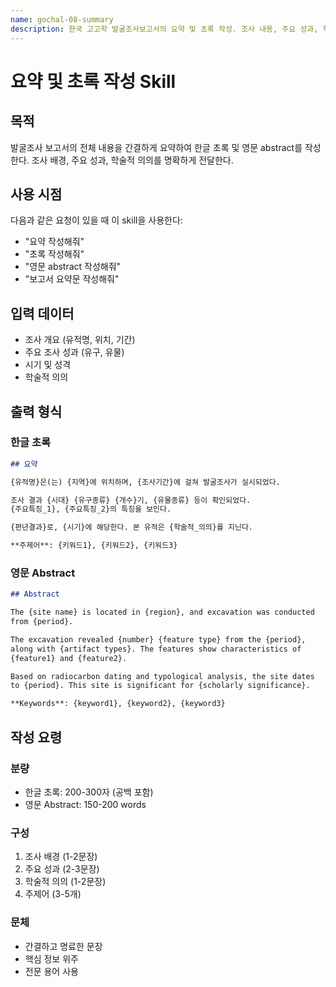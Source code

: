 ```yaml
---
name: gochal-08-summary
description: 한국 고고학 발굴조사보고서의 요약 및 초록 작성. 조사 내용, 주요 성과, 학술적 의의를 간결하게 요약하여 보고서 초록 또는 요약문을 생성. 한글 및 영문 초록 작성 지원. 사용자가 "요약 작성", "초록 작성", "abstract 작성"을 요청할 때 사용.
---
```


# 요약 및 초록 작성 Skill

## 목적

발굴조사 보고서의 전체 내용을 간결하게 요약하여 한글 초록 및 영문 abstract를 작성한다. 조사 배경, 주요 성과, 학술적 의의를 명확하게 전달한다.

## 사용 시점

다음과 같은 요청이 있을 때 이 skill을 사용한다:

- "요약 작성해줘"
- "초록 작성해줘"
- "영문 abstract 작성해줘"
- "보고서 요약문 작성해줘"

## 입력 데이터

- 조사 개요 (유적명, 위치, 기간)
- 주요 조사 성과 (유구, 유물)
- 시기 및 성격
- 학술적 의의

## 출력 형식

### 한글 초록
```markdown
## 요약

{유적명}은(는) {지역}에 위치하며, {조사기간}에 걸쳐 발굴조사가 실시되었다.

조사 결과 {시대} {유구종류} {개수}기, {유물종류} 등이 확인되었다. 
{주요특징_1}, {주요특징_2}의 특징을 보인다.

{편년결과}로, {시기}에 해당한다. 본 유적은 {학술적_의의}를 지닌다.

**주제어**: {키워드1}, {키워드2}, {키워드3}
```

### 영문 Abstract
```markdown
## Abstract

The {site name} is located in {region}, and excavation was conducted 
from {period}.

The excavation revealed {number} {feature type} from the {period}, 
along with {artifact types}. The features show characteristics of 
{feature1} and {feature2}.

Based on radiocarbon dating and typological analysis, the site dates 
to {period}. This site is significant for {scholarly significance}.

**Keywords**: {keyword1}, {keyword2}, {keyword3}
```

## 작성 요령

### 분량
- 한글 초록: 200-300자 (공백 포함)
- 영문 Abstract: 150-200 words

### 구성
1. 조사 배경 (1-2문장)
2. 주요 성과 (2-3문장)
3. 학술적 의의 (1-2문장)
4. 주제어 (3-5개)

### 문체
- 간결하고 명료한 문장
- 핵심 정보 위주
- 전문 용어 사용
